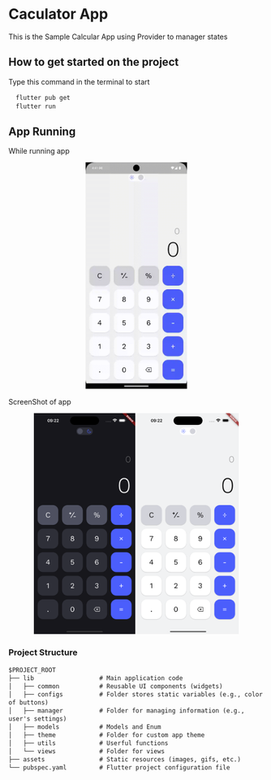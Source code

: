 # Caculator App

This is the Sample Calcular App using Provider to manager states

## How to get started on the project

Type this command in the terminal to start

```sh
  flutter pub get
  flutter run
```

## App Running

While running app

<p align="center">
  <img src="screenshots/AppRecord.gif" alt="App Running Record" width="200">
</p>
ScreenShot of app

<p align="center">
  <img src="screenshots/DarkMode.png" alt="Home Screen In Dark Mode" width="200">
  <img src="screenshots/LightMode.png" alt="Home Screen In Light Mode" width="200">
</p>

### Project Structure

```
$PROJECT_ROOT
├── lib                  # Main application code
│   ├── common           # Reusable UI components (widgets)
│   ├── configs          # Folder stores static variables (e.g., color of buttons)
│   ├── manager          # Folder for managing information (e.g., user's settings)
│   ├── models           # Models and Enum
│   ├── theme            # Folder for custom app theme
│   ├── utils            # Userful functions
│   └── views            # Folder for views
├── assets               # Static resources (images, gifs, etc.)
└── pubspec.yaml         # Flutter project configuration file
```
